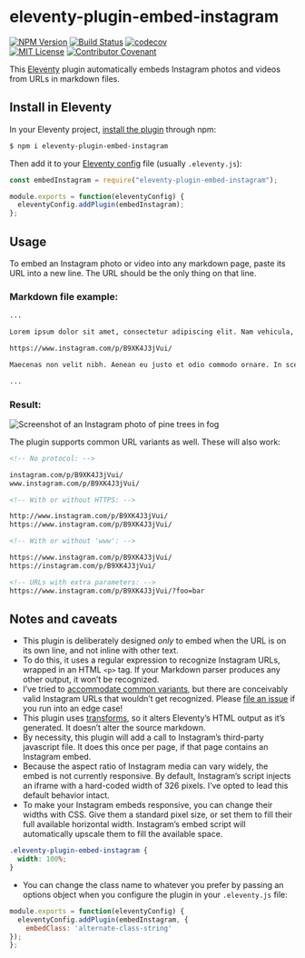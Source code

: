 # eleventy-plugin-embed-instagram

[![NPM Version](https://img.shields.io/npm/v/eleventy-plugin-embed-instagram?style=for-the-badge)](https://www.npmjs.com/package/eleventy-plugin-embed-instagram)
[![Build Status](https://img.shields.io/travis/gfscott/eleventy-plugin-embed-instagram?style=for-the-badge)](https://travis-ci.org/github/gfscott/eleventy-plugin-embed-instagram)
[![codecov](https://img.shields.io/codecov/c/github/gfscott/eleventy-plugin-embed-instagram?style=for-the-badge)](https://codecov.io/gh/gfscott/eleventy-plugin-embed-instagram)\
[![MIT License](https://img.shields.io/github/license/gfscott/eleventy-plugin-embed-instagram?style=for-the-badge)](https://github.com/gfscott/eleventy-plugin-embed-instagram/blob/master/LICENSE)
[![Contributor Covenant](https://img.shields.io/badge/Contributor%20Covenant-v2.0-ff69b4.svg?style=for-the-badge)](CODE_OF_CONDUCT.md)

This [Eleventy](https://www.11ty.dev/) plugin automatically embeds Instagram photos and videos from URLs in markdown files.

## Install in Eleventy

In your Eleventy project, [install the plugin](https://www.11ty.dev/docs/plugins/#adding-a-plugin) through npm:

```sh
$ npm i eleventy-plugin-embed-instagram
```

Then add it to your [Eleventy config](https://www.11ty.dev/docs/config/) file (usually `.eleventy.js`):

```javascript
const embedInstagram = require("eleventy-plugin-embed-instagram");

module.exports = function(eleventyConfig) {
  eleventyConfig.addPlugin(embedInstagram);
};
```

## Usage

To embed an Instagram photo or video into any markdown page, paste its URL into a new line. The URL should be the only thing on that line.

### Markdown file example:

```markdown
...

Lorem ipsum dolor sit amet, consectetur adipiscing elit. Nam vehicula, elit vel condimentum porta, purus.

https://www.instagram.com/p/B9XK4J3jVui/

Maecenas non velit nibh. Aenean eu justo et odio commodo ornare. In scelerisque sapien at.

...
```

### Result:

![Screenshot of an Instagram photo of pine trees in fog](https://user-images.githubusercontent.com/547470/76152810-1b6f6b80-6092-11ea-832e-e231f0942c8b.png)

The plugin supports common URL variants as well. These will also work:

```markdown
<!-- No protocol: -->

instagram.com/p/B9XK4J3jVui/
www.instagram.com/p/B9XK4J3jVui/

<!-- With or without HTTPS: -->

http://www.instagram.com/p/B9XK4J3jVui/
https://www.instagram.com/p/B9XK4J3jVui/

<!-- With or without 'www': -->

https://www.instagram.com/p/B9XK4J3jVui/
https://instagram.com/p/B9XK4J3jVui/

<!-- URLs with extra parameters: -->
https://www.instagram.com/p/B9XK4J3jVui/?foo=bar

```

## Notes and caveats

- This plugin is deliberately designed _only_ to embed when the URL is on its own line, and not inline with other text.
- To do this, it uses a regular expression to recognize Instagram URLs, wrapped in an HTML `<p>` tag. If your Markdown parser produces any other output, it won’t be recognized.
- I’ve tried to [accommodate common variants](https://regex101.com/r/cwLcjL/5), but there are conceivably valid Instagram URLs that wouldn’t get recognized. Please [file an issue](https://github.com/gfscott/eleventy-plugin-embed-instagram/issues/new) if you run into an edge case!
- This plugin uses [transforms](https://www.11ty.dev/docs/config/#transforms), so it alters Eleventy’s HTML output as it’s generated. It doesn’t alter the source markdown.
- By necessity, this plugin will add a call to Instagram’s third-party javascript file. It does this once per page, if that page contains an Instagram embed.
- Because the aspect ratio of Instagram media can vary widely, the embed is not currently responsive. By default, Instagram’s script injects an iframe with a hard-coded width of 326 pixels. I’ve opted to lead this default behavior intact.
- To make your Instagram embeds responsive, you can change their widths with CSS. Give them a standard pixel size, or set them to fill their full available horizontal width. Instagram’s embed script will automatically upscale them to fill the available space.

```css
.eleventy-plugin-embed-instagram {
  width: 100%;
}
```

- You can change the class name to whatever you prefer by passing an options object when you configure the plugin in your `.eleventy.js` file:
```javascript
module.exports = function(eleventyConfig) {
  eleventyConfig.addPlugin(embedInstagram, {
    embedClass: 'alternate-class-string'
});
};
```

